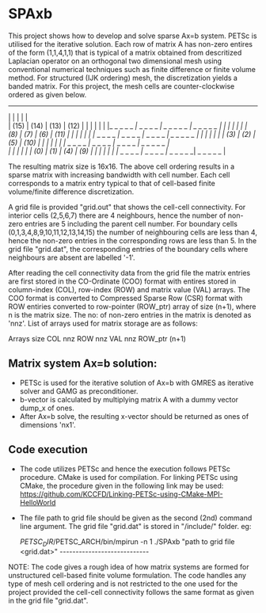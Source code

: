 # SPAxb
This project shows how to develop and solve sparse Ax=b system. PETSc is utilised for the iterative solution.
Each row of matrix A has non-zero entires of the form (1,1,4,1,1) that is typical of a matrix obtained from descritized Laplacian operator on an orthogonal two dimensional mesh using conventional numerical techniques such as finite difference or finite volume method. For structured (IJK ordering) mesh, the discretization yields a banded matrix. For this project, the mesh cells are counter-clockwise ordered as given below.

  _ _ _ _ _ _ _ _ _ _ _ _ _ _ _ _ _ _ _ _ _ _ _ _ 
 |           |           |           |           |     
 |    (15)   |    (14)   |    (13)   |    (12)   |
 |           |           |           |           |
 |_ _ _ _ _ _|_ _ _ _ _ _| _ _ _ _ _ | _ _ _ _ _ |
 |           |           |           |           |
 |    (8)    |    (7)    |    (6)    |    (11)   |
 |           |           |           |           |
 |_ _ _ _ _ _|_ _ _ _ _ _|_ _ _ _ _ _| _ _ _ _ _ | 
 |           |           |           |           |
 |    (3)    |    (2)    |    (5)    |    (10)   |
 |           |           |           |           |
 |_ _ _ _ _ _|_ _ _ _ _ _|_ _ _ _ _ _| _ _ _ _ _ |   
 |           |           |           |           |
 |    (0)    |    (1)    |    (4)    |    (9)    |
 |           |           |           |           |
 |_ _ _ _ _ _|_ _ _ _ _ _|_ _ _ _ _ _| _ _ _ _ _ | 

 
The resulting matrix size is 16x16. The above cell ordering results in a sparse matrix with increasing bandwidth with cell number. Each cell corresponds to a matrix entry typical to that of cell-based finite volume/finite difference discretization.

A grid file is provided "grid.out" that shows the cell-cell connectivity. For interior cells (2,5,6,7) there are 4 neighbours, hence the number of non-zero entries are 5 including the parent cell number. For boundary cells (0,1,3,4,8,9,10,11,12,13,14,15) the number of neighbouring cells are less than 4, hence the non-zero entries in the corresponding rows are less than 5. In the grid file "grid.dat", the corresponding entries of the boundary cells where neighbours are absent are labelled '-1'.

After reading the cell connectivity data from the grid file the matrix entries are first stored in the CO-Ordinate (COO) format with entires stored in column-index (COL), row-index (ROW) and matrix value (VAL) arrays. The COO format is converted to Compressed Sparse Row (CSR) format with ROW entiries converted to row-pointer (ROW_ptr) array of size (n+1), where n is the matrix size. The no: of non-zero entries in the matrix is denoted as 'nnz'. List of arrays used for matrix storage are as follows:

Arrays         size
COL             nnz
ROW             nnz
VAL             nnz
ROW_ptr         (n+1)

Matrix system Ax=b solution:
------------------------------
- PETSc is used for the iterative solution of Ax=b with GMRES as iterative solver and GAMG as preconditioner.
- b-vector is calculated by multiplying matrix A with a dummy vector dump_x of ones.
- After Ax=b solve, the resulting x-vector should be returned as ones of dimensions 'nx1'.

Code execution
------------------------------
- The code utilizes PETSc and hence the execution follows PETSc procedure. CMake is used for compilation. For linking PETSc using CMake, the procedure given in the following link may be used:
  https://github.com/KCCFD/Linking-PETSc-using-CMake-MPI-HelloWorld
- The file path to grid file should be given as the second (2nd) command line argument. The grid file "grid.dat" is stored in "/include/" folder.  eg:
  
  $PETSC_DIR/$PETSC_ARCH/bin/mpirun -n 1 ./SPAxb "path to grid file <grid.dat>"
                                                  ----------------------------
  
NOTE: The code gives a rough idea of how matrix systems are formed for unstructured cell-based finite volume formulation. The code handles any type of mesh cell ordering and is not restricted to the one used for the project provided the cell-cell connectivity follows the same format as given in the grid file "grid.dat".
